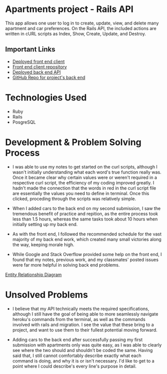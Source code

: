 # Apartments project - Rails API

This app allows one user to log in to create, update, view, and delete many apartment and car preferences. On the Rails API, the included actions are written in cURL scripts as Index, Show, Create, Update, and Destroy.

## Important Links

- [Deployed front end client](https://tylerr36.github.io/project-two-client/)
- [Front end client repository](https://github.com/tylerr36/project-two-client)
- [Deployed back end API](https://blooming-cove-62734.herokuapp.com/)
- [GitHub Repo for project's back end](https://github.com/tylerr36/Project_2_api)

# Technologies Used

- Ruby
- Rails
- PosgreSQL

# Development & Problem Solving Process

- I was able to use my notes to get started on the curl scripts, although I wasn't initially understanding what each word's true function really was. Once it became clear why certain values were or weren't required in a respective curl script, the efficiency of my coding improved greatly. I hadn't made the connection that the words in red in the curl script file are essentially the values you need to define in terminal. Once this clicked, proceding through the scripts was relatively simple.

- When I added cars to the back end on my second submission, I saw the tremendous benefit of practice and repition, as the entire process took less than 1.5 hours, whereas the same tasks took about 10 hours when initially setting up my back end.

- As with the front end, I followed the recommended schedule for the vast majority of my back end work, which created many small victories along the way, keeping morale high.

- While Google and Stack Overflow provided some help on the front end, I found that my notes, previous work, and my classmates' posted issues were far more helpful in solving back end problems.


[Entity Relationship Diagram](https://i.imgur.com/LaeoT3K.png)

# Unsolved Problems

- I believe that my API technically meets the required specifications, although I still have the goal of being able to more seamlessly navigate heroku's commands from the terminal, as well as the commands involved with rails and migration. I see the value that these bring to a project, and want to use them to their fullest potential moving forward.

- Adding cars to the back end after successfully passing my first submission with apartments only was quite easy, as I was able to clearly see where the two should and shouldn't be coded the same. Having said that, I still cannot comfortably describe exactly what each command is doing, and why it is or isn't necessary. I'd like to get to a point where I could describe's every line's purpose in detail. 
